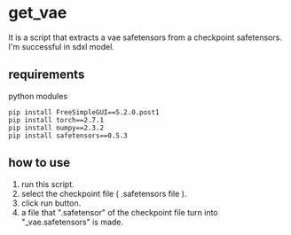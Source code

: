 # get_vae
It is a script that extracts a vae safetensors from a checkpoint safetensors. I'm successful in sdxl model.
## requirements
python modules
```
pip install FreeSimpleGUI==5.2.0.post1
pip install torch==2.7.1
pip install numpy==2.3.2
pip install safetensors==0.5.3
```
## how to use
1. run this script.
2. select the checkpoint file ( .safetensors file ).
3. click run button.
4. a file that ".safetensor" of the checkpoint file turn into "_vae.safetensors" is made.
